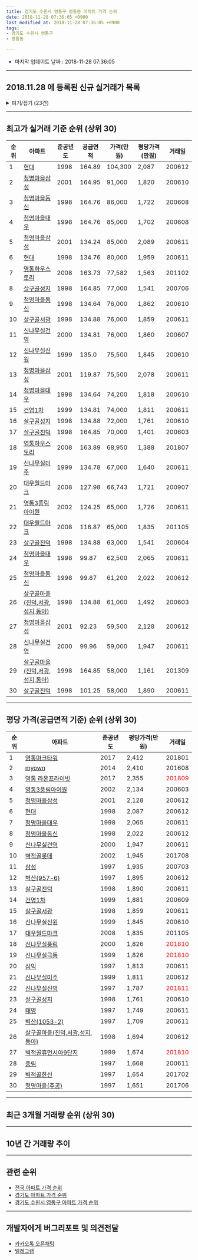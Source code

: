 ```yaml
---
title: 경기도 수원시 영통구 영통동 아파트 가격 순위
date: 2018-11-28 07:36:05 +0900
last_modified_at: 2018-11-28 07:36:05 +0900
tags:
- 경기도 수원시 영통구
- 영통동

---
```


* 마지막 업데이트 날짜 : 2018-11-28 07:36:05

---

## 2018.11.28 에 등록된 신규 실거래가 목록

<details>
<summary>펴기/접기 (23건)</summary>
<div markdown="1">

|아파트|준공년도|공급면적|가격(만원)|평당가격(만원)|거래일|
|---|---|---|---|---|---|
|[건영1차](https://search.naver.com/search.naver?query=%EA%B2%BD%EA%B8%B0%EB%8F%84+%EC%88%98%EC%9B%90%EC%8B%9C+%EC%98%81%ED%86%B5%EA%B5%AC+%EC%98%81%ED%86%B5%EB%8F%99+%EA%B1%B4%EC%98%811%EC%B0%A8)|1999|134.81|44,000|1,077|<span style="color:red">201810</span>|
|[벽적골두산](https://search.naver.com/search.naver?query=%EA%B2%BD%EA%B8%B0%EB%8F%84+%EC%88%98%EC%9B%90%EC%8B%9C+%EC%98%81%ED%86%B5%EA%B5%AC+%EC%98%81%ED%86%B5%EB%8F%99+%EB%B2%BD%EC%A0%81%EA%B3%A8%EB%91%90%EC%82%B0)|1997|59.84|28,300|1,560|<span style="color:red">201811</span>|
|[벽적골주공휴먼시아8단지](https://search.naver.com/search.naver?query=%EA%B2%BD%EA%B8%B0%EB%8F%84+%EC%88%98%EC%9B%90%EC%8B%9C+%EC%98%81%ED%86%B5%EA%B5%AC+%EC%98%81%ED%86%B5%EB%8F%99+%EB%B2%BD%EC%A0%81%EA%B3%A8%EC%A3%BC%EA%B3%B5%ED%9C%B4%EB%A8%BC%EC%8B%9C%EC%95%848%EB%8B%A8%EC%A7%80)|1997|59.99|25,700|1,413|<span style="color:red">201811</span>|
|[벽적골휴먼시아9단지](https://search.naver.com/search.naver?query=%EA%B2%BD%EA%B8%B0%EB%8F%84+%EC%88%98%EC%9B%90%EC%8B%9C+%EC%98%81%ED%86%B5%EA%B5%AC+%EC%98%81%ED%86%B5%EB%8F%99+%EB%B2%BD%EC%A0%81%EA%B3%A8%ED%9C%B4%EB%A8%BC%EC%8B%9C%EC%95%849%EB%8B%A8%EC%A7%80)|1999|59.39|28,000|1,555|<span style="color:red">201811</span>|
|[벽적골휴먼시아9단지](https://search.naver.com/search.naver?query=%EA%B2%BD%EA%B8%B0%EB%8F%84+%EC%88%98%EC%9B%90%EC%8B%9C+%EC%98%81%ED%86%B5%EA%B5%AC+%EC%98%81%ED%86%B5%EB%8F%99+%EB%B2%BD%EC%A0%81%EA%B3%A8%ED%9C%B4%EB%A8%BC%EC%8B%9C%EC%95%849%EB%8B%A8%EC%A7%80)|1999|59.39|28,000|1,555|<span style="color:red">201811</span>|
|[벽적골휴먼시아9단지](https://search.naver.com/search.naver?query=%EA%B2%BD%EA%B8%B0%EB%8F%84+%EC%88%98%EC%9B%90%EC%8B%9C+%EC%98%81%ED%86%B5%EA%B5%AC+%EC%98%81%ED%86%B5%EB%8F%99+%EB%B2%BD%EC%A0%81%EA%B3%A8%ED%9C%B4%EB%A8%BC%EC%8B%9C%EC%95%849%EB%8B%A8%EC%A7%80)|1999|59.39|28,250|1,569|<span style="color:red">201811</span>|
|[삼성](https://search.naver.com/search.naver?query=%EA%B2%BD%EA%B8%B0%EB%8F%84+%EC%88%98%EC%9B%90%EC%8B%9C+%EC%98%81%ED%86%B5%EA%B5%AC+%EC%98%81%ED%86%B5%EB%8F%99+%EC%82%BC%EC%84%B1)|1997|84.84|38,500|1,497|<span style="color:red">201810</span>|
|[신나무실극동](https://search.naver.com/search.naver?query=%EA%B2%BD%EA%B8%B0%EB%8F%84+%EC%88%98%EC%9B%90%EC%8B%9C+%EC%98%81%ED%86%B5%EA%B5%AC+%EC%98%81%ED%86%B5%EB%8F%99+%EC%8B%A0%EB%82%98%EB%AC%B4%EC%8B%A4%EA%B7%B9%EB%8F%99)|1999|84.9|47,000|1,826|<span style="color:red">201810</span>|
|[신나무실동보](https://search.naver.com/search.naver?query=%EA%B2%BD%EA%B8%B0%EB%8F%84+%EC%88%98%EC%9B%90%EC%8B%9C+%EC%98%81%ED%86%B5%EA%B5%AC+%EC%98%81%ED%86%B5%EB%8F%99+%EC%8B%A0%EB%82%98%EB%AC%B4%EC%8B%A4%EB%8F%99%EB%B3%B4)|1997|84.9|40,000|1,554|<span style="color:red">201811</span>|
|[신나무실풍림](https://search.naver.com/search.naver?query=%EA%B2%BD%EA%B8%B0%EB%8F%84+%EC%88%98%EC%9B%90%EC%8B%9C+%EC%98%81%ED%86%B5%EA%B5%AC+%EC%98%81%ED%86%B5%EB%8F%99+%EC%8B%A0%EB%82%98%EB%AC%B4%EC%8B%A4%ED%92%8D%EB%A6%BC)|2000|84.9|46,000|1,787|<span style="color:red">201810</span>|
|[신나무실휴먼시아5단지](https://search.naver.com/search.naver?query=%EA%B2%BD%EA%B8%B0%EB%8F%84+%EC%88%98%EC%9B%90%EC%8B%9C+%EC%98%81%ED%86%B5%EA%B5%AC+%EC%98%81%ED%86%B5%EB%8F%99+%EC%8B%A0%EB%82%98%EB%AC%B4%EC%8B%A4%ED%9C%B4%EB%A8%BC%EC%8B%9C%EC%95%845%EB%8B%A8%EC%A7%80)|1997|59.99|22,750|1,251|<span style="color:red">201811</span>|
|[영통3풍림아이원](https://search.naver.com/search.naver?query=%EA%B2%BD%EA%B8%B0%EB%8F%84+%EC%88%98%EC%9B%90%EC%8B%9C+%EC%98%81%ED%86%B5%EA%B5%AC+%EC%98%81%ED%86%B5%EB%8F%99+%EC%98%81%ED%86%B53%ED%92%8D%EB%A6%BC%EC%95%84%EC%9D%B4%EC%9B%90)|2002|84.88|28,800|1,119|<span style="color:red">201810</span>|
|[영통e-편한세상](https://search.naver.com/search.naver?query=%EA%B2%BD%EA%B8%B0%EB%8F%84+%EC%88%98%EC%9B%90%EC%8B%9C+%EC%98%81%ED%86%B5%EA%B5%AC+%EC%98%81%ED%86%B5%EB%8F%99+%EC%98%81%ED%86%B5e-%ED%8E%B8%ED%95%9C%EC%84%B8%EC%83%81)|2007|84.98|33,700|1,308|<span style="color:red">201810</span>|
|[청명마을(주공)](https://search.naver.com/search.naver?query=%EA%B2%BD%EA%B8%B0%EB%8F%84+%EC%88%98%EC%9B%90%EC%8B%9C+%EC%98%81%ED%86%B5%EA%B5%AC+%EC%98%81%ED%86%B5%EB%8F%99+%EC%B2%AD%EB%AA%85%EB%A7%88%EC%9D%84%28%EC%A3%BC%EA%B3%B5%29)|1997|59.99|26,600|1,463|<span style="color:red">201811</span>|
|[청명마을삼성](https://search.naver.com/search.naver?query=%EA%B2%BD%EA%B8%B0%EB%8F%84+%EC%88%98%EC%9B%90%EC%8B%9C+%EC%98%81%ED%86%B5%EA%B5%AC+%EC%98%81%ED%86%B5%EB%8F%99+%EC%B2%AD%EB%AA%85%EB%A7%88%EC%9D%84%EC%82%BC%EC%84%B1)|2001|92.23|43,700|1,563|<span style="color:red">201810</span>|
|[태영](https://search.naver.com/search.naver?query=%EA%B2%BD%EA%B8%B0%EB%8F%84+%EC%88%98%EC%9B%90%EC%8B%9C+%EC%98%81%ED%86%B5%EA%B5%AC+%EC%98%81%ED%86%B5%EB%8F%99+%ED%83%9C%EC%98%81)|1997|84.91|40,000|1,554|<span style="color:red">201811</span>|
|[태영](https://search.naver.com/search.naver?query=%EA%B2%BD%EA%B8%B0%EB%8F%84+%EC%88%98%EC%9B%90%EC%8B%9C+%EC%98%81%ED%86%B5%EA%B5%AC+%EC%98%81%ED%86%B5%EB%8F%99+%ED%83%9C%EC%98%81)|1997|84.88|37,500|1,457|<span style="color:red">201810</span>|
|[태영](https://search.naver.com/search.naver?query=%EA%B2%BD%EA%B8%B0%EB%8F%84+%EC%88%98%EC%9B%90%EC%8B%9C+%EC%98%81%ED%86%B5%EA%B5%AC+%EC%98%81%ED%86%B5%EB%8F%99+%ED%83%9C%EC%98%81)|1997|84.91|37,200|1,445|<span style="color:red">201810</span>|
|[황골마을(쌍용)](https://search.naver.com/search.naver?query=%EA%B2%BD%EA%B8%B0%EB%8F%84+%EC%88%98%EC%9B%90%EC%8B%9C+%EC%98%81%ED%86%B5%EA%B5%AC+%EC%98%81%ED%86%B5%EB%8F%99+%ED%99%A9%EA%B3%A8%EB%A7%88%EC%9D%84%28%EC%8C%8D%EC%9A%A9%29)|1998|59.8|25,700|1,418|<span style="color:red">201811</span>|
|[황골마을(쌍용)](https://search.naver.com/search.naver?query=%EA%B2%BD%EA%B8%B0%EB%8F%84+%EC%88%98%EC%9B%90%EC%8B%9C+%EC%98%81%ED%86%B5%EA%B5%AC+%EC%98%81%ED%86%B5%EB%8F%99+%ED%99%A9%EA%B3%A8%EB%A7%88%EC%9D%84%28%EC%8C%8D%EC%9A%A9%29)|1998|59.8|24,000|1,324|<span style="color:red">201811</span>|
|[황골마을주공1](https://search.naver.com/search.naver?query=%EA%B2%BD%EA%B8%B0%EB%8F%84+%EC%88%98%EC%9B%90%EC%8B%9C+%EC%98%81%ED%86%B5%EA%B5%AC+%EC%98%81%ED%86%B5%EB%8F%99+%ED%99%A9%EA%B3%A8%EB%A7%88%EC%9D%84%EC%A3%BC%EA%B3%B51)|1997|59.99|25,350|1,394|<span style="color:red">201811</span>|
|[황골마을주공1](https://search.naver.com/search.naver?query=%EA%B2%BD%EA%B8%B0%EB%8F%84+%EC%88%98%EC%9B%90%EC%8B%9C+%EC%98%81%ED%86%B5%EA%B5%AC+%EC%98%81%ED%86%B5%EB%8F%99+%ED%99%A9%EA%B3%A8%EB%A7%88%EC%9D%84%EC%A3%BC%EA%B3%B51)|1997|59.99|23,300|1,281|<span style="color:red">201810</span>|
|[황골마을주공1](https://search.naver.com/search.naver?query=%EA%B2%BD%EA%B8%B0%EB%8F%84+%EC%88%98%EC%9B%90%EC%8B%9C+%EC%98%81%ED%86%B5%EA%B5%AC+%EC%98%81%ED%86%B5%EB%8F%99+%ED%99%A9%EA%B3%A8%EB%A7%88%EC%9D%84%EC%A3%BC%EA%B3%B51)|1997|59.99|23,900|1,314|<span style="color:red">201810</span>|


</div>
</details>

---

## 최고가 실거래 기준 순위 (상위 30)


|순위|아파트|준공년도|공급면적|가격(만원)|평당가격(만원)|거래일|
|---|---|---|---|---|---|---|
|1|[현대](https://search.naver.com/search.naver?query=%EA%B2%BD%EA%B8%B0%EB%8F%84+%EC%88%98%EC%9B%90%EC%8B%9C+%EC%98%81%ED%86%B5%EA%B5%AC+%EC%98%81%ED%86%B5%EB%8F%99+%ED%98%84%EB%8C%80)|1998|164.89|104,300|2,087|200612|
|2|[청명마을삼성](https://search.naver.com/search.naver?query=%EA%B2%BD%EA%B8%B0%EB%8F%84+%EC%88%98%EC%9B%90%EC%8B%9C+%EC%98%81%ED%86%B5%EA%B5%AC+%EC%98%81%ED%86%B5%EB%8F%99+%EC%B2%AD%EB%AA%85%EB%A7%88%EC%9D%84%EC%82%BC%EC%84%B1)|2001|164.95|91,000|1,820|200610|
|3|[청명마을동신](https://search.naver.com/search.naver?query=%EA%B2%BD%EA%B8%B0%EB%8F%84+%EC%88%98%EC%9B%90%EC%8B%9C+%EC%98%81%ED%86%B5%EA%B5%AC+%EC%98%81%ED%86%B5%EB%8F%99+%EC%B2%AD%EB%AA%85%EB%A7%88%EC%9D%84%EB%8F%99%EC%8B%A0)|1998|164.76|86,000|1,722|200608|
|4|[청명마을대우](https://search.naver.com/search.naver?query=%EA%B2%BD%EA%B8%B0%EB%8F%84+%EC%88%98%EC%9B%90%EC%8B%9C+%EC%98%81%ED%86%B5%EA%B5%AC+%EC%98%81%ED%86%B5%EB%8F%99+%EC%B2%AD%EB%AA%85%EB%A7%88%EC%9D%84%EB%8C%80%EC%9A%B0)|1998|164.76|85,000|1,702|200608|
|5|[청명마을삼성](https://search.naver.com/search.naver?query=%EA%B2%BD%EA%B8%B0%EB%8F%84+%EC%88%98%EC%9B%90%EC%8B%9C+%EC%98%81%ED%86%B5%EA%B5%AC+%EC%98%81%ED%86%B5%EB%8F%99+%EC%B2%AD%EB%AA%85%EB%A7%88%EC%9D%84%EC%82%BC%EC%84%B1)|2001|134.24|85,000|2,089|200611|
|6|[현대](https://search.naver.com/search.naver?query=%EA%B2%BD%EA%B8%B0%EB%8F%84+%EC%88%98%EC%9B%90%EC%8B%9C+%EC%98%81%ED%86%B5%EA%B5%AC+%EC%98%81%ED%86%B5%EB%8F%99+%ED%98%84%EB%8C%80)|1998|134.76|80,000|1,959|200611|
|7|[영통하우스토리](https://search.naver.com/search.naver?query=%EA%B2%BD%EA%B8%B0%EB%8F%84+%EC%88%98%EC%9B%90%EC%8B%9C+%EC%98%81%ED%86%B5%EA%B5%AC+%EC%98%81%ED%86%B5%EB%8F%99+%EC%98%81%ED%86%B5%ED%95%98%EC%9A%B0%EC%8A%A4%ED%86%A0%EB%A6%AC)|2008|163.73|77,582|1,563|201102|
|8|[살구골성지](https://search.naver.com/search.naver?query=%EA%B2%BD%EA%B8%B0%EB%8F%84+%EC%88%98%EC%9B%90%EC%8B%9C+%EC%98%81%ED%86%B5%EA%B5%AC+%EC%98%81%ED%86%B5%EB%8F%99+%EC%82%B4%EA%B5%AC%EA%B3%A8%EC%84%B1%EC%A7%80)|1998|164.85|77,000|1,541|200706|
|9|[청명마을동신](https://search.naver.com/search.naver?query=%EA%B2%BD%EA%B8%B0%EB%8F%84+%EC%88%98%EC%9B%90%EC%8B%9C+%EC%98%81%ED%86%B5%EA%B5%AC+%EC%98%81%ED%86%B5%EB%8F%99+%EC%B2%AD%EB%AA%85%EB%A7%88%EC%9D%84%EB%8F%99%EC%8B%A0)|1998|134.64|76,000|1,862|200610|
|10|[살구골서광](https://search.naver.com/search.naver?query=%EA%B2%BD%EA%B8%B0%EB%8F%84+%EC%88%98%EC%9B%90%EC%8B%9C+%EC%98%81%ED%86%B5%EA%B5%AC+%EC%98%81%ED%86%B5%EB%8F%99+%EC%82%B4%EA%B5%AC%EA%B3%A8%EC%84%9C%EA%B4%91)|1998|134.88|76,000|1,859|200611|
|11|[신나무실건영](https://search.naver.com/search.naver?query=%EA%B2%BD%EA%B8%B0%EB%8F%84+%EC%88%98%EC%9B%90%EC%8B%9C+%EC%98%81%ED%86%B5%EA%B5%AC+%EC%98%81%ED%86%B5%EB%8F%99+%EC%8B%A0%EB%82%98%EB%AC%B4%EC%8B%A4%EA%B1%B4%EC%98%81)|2000|134.81|76,000|1,860|200607|
|12|[신나무실신원](https://search.naver.com/search.naver?query=%EA%B2%BD%EA%B8%B0%EB%8F%84+%EC%88%98%EC%9B%90%EC%8B%9C+%EC%98%81%ED%86%B5%EA%B5%AC+%EC%98%81%ED%86%B5%EB%8F%99+%EC%8B%A0%EB%82%98%EB%AC%B4%EC%8B%A4%EC%8B%A0%EC%9B%90)|1999|135.0|75,500|1,845|200610|
|13|[청명마을삼성](https://search.naver.com/search.naver?query=%EA%B2%BD%EA%B8%B0%EB%8F%84+%EC%88%98%EC%9B%90%EC%8B%9C+%EC%98%81%ED%86%B5%EA%B5%AC+%EC%98%81%ED%86%B5%EB%8F%99+%EC%B2%AD%EB%AA%85%EB%A7%88%EC%9D%84%EC%82%BC%EC%84%B1)|2001|119.87|75,500|2,078|200611|
|14|[청명마을대우](https://search.naver.com/search.naver?query=%EA%B2%BD%EA%B8%B0%EB%8F%84+%EC%88%98%EC%9B%90%EC%8B%9C+%EC%98%81%ED%86%B5%EA%B5%AC+%EC%98%81%ED%86%B5%EB%8F%99+%EC%B2%AD%EB%AA%85%EB%A7%88%EC%9D%84%EB%8C%80%EC%9A%B0)|1998|134.64|74,200|1,818|200610|
|15|[건영1차](https://search.naver.com/search.naver?query=%EA%B2%BD%EA%B8%B0%EB%8F%84+%EC%88%98%EC%9B%90%EC%8B%9C+%EC%98%81%ED%86%B5%EA%B5%AC+%EC%98%81%ED%86%B5%EB%8F%99+%EA%B1%B4%EC%98%811%EC%B0%A8)|1999|134.81|74,000|1,811|200611|
|16|[살구골성지](https://search.naver.com/search.naver?query=%EA%B2%BD%EA%B8%B0%EB%8F%84+%EC%88%98%EC%9B%90%EC%8B%9C+%EC%98%81%ED%86%B5%EA%B5%AC+%EC%98%81%ED%86%B5%EB%8F%99+%EC%82%B4%EA%B5%AC%EA%B3%A8%EC%84%B1%EC%A7%80)|1998|134.88|72,000|1,761|200610|
|17|[살구골진덕](https://search.naver.com/search.naver?query=%EA%B2%BD%EA%B8%B0%EB%8F%84+%EC%88%98%EC%9B%90%EC%8B%9C+%EC%98%81%ED%86%B5%EA%B5%AC+%EC%98%81%ED%86%B5%EB%8F%99+%EC%82%B4%EA%B5%AC%EA%B3%A8%EC%A7%84%EB%8D%95)|1998|164.85|70,000|1,401|200603|
|18|[영통하우스토리](https://search.naver.com/search.naver?query=%EA%B2%BD%EA%B8%B0%EB%8F%84+%EC%88%98%EC%9B%90%EC%8B%9C+%EC%98%81%ED%86%B5%EA%B5%AC+%EC%98%81%ED%86%B5%EB%8F%99+%EC%98%81%ED%86%B5%ED%95%98%EC%9A%B0%EC%8A%A4%ED%86%A0%EB%A6%AC)|2008|163.89|68,950|1,388|201807|
|19|[신나무실미주](https://search.naver.com/search.naver?query=%EA%B2%BD%EA%B8%B0%EB%8F%84+%EC%88%98%EC%9B%90%EC%8B%9C+%EC%98%81%ED%86%B5%EA%B5%AC+%EC%98%81%ED%86%B5%EB%8F%99+%EC%8B%A0%EB%82%98%EB%AC%B4%EC%8B%A4%EB%AF%B8%EC%A3%BC)|1999|134.78|67,000|1,640|200611|
|20|[대우월드마크](https://search.naver.com/search.naver?query=%EA%B2%BD%EA%B8%B0%EB%8F%84+%EC%88%98%EC%9B%90%EC%8B%9C+%EC%98%81%ED%86%B5%EA%B5%AC+%EC%98%81%ED%86%B5%EB%8F%99+%EB%8C%80%EC%9A%B0%EC%9B%94%EB%93%9C%EB%A7%88%ED%81%AC)|2008|127.98|66,743|1,721|200907|
|21|[영통3풍림아이원](https://search.naver.com/search.naver?query=%EA%B2%BD%EA%B8%B0%EB%8F%84+%EC%88%98%EC%9B%90%EC%8B%9C+%EC%98%81%ED%86%B5%EA%B5%AC+%EC%98%81%ED%86%B5%EB%8F%99+%EC%98%81%ED%86%B53%ED%92%8D%EB%A6%BC%EC%95%84%EC%9D%B4%EC%9B%90)|2002|124.25|65,000|1,726|200611|
|22|[대우월드마크](https://search.naver.com/search.naver?query=%EA%B2%BD%EA%B8%B0%EB%8F%84+%EC%88%98%EC%9B%90%EC%8B%9C+%EC%98%81%ED%86%B5%EA%B5%AC+%EC%98%81%ED%86%B5%EB%8F%99+%EB%8C%80%EC%9A%B0%EC%9B%94%EB%93%9C%EB%A7%88%ED%81%AC)|2008|116.87|65,000|1,835|201105|
|23|[살구골진덕](https://search.naver.com/search.naver?query=%EA%B2%BD%EA%B8%B0%EB%8F%84+%EC%88%98%EC%9B%90%EC%8B%9C+%EC%98%81%ED%86%B5%EA%B5%AC+%EC%98%81%ED%86%B5%EB%8F%99+%EC%82%B4%EA%B5%AC%EA%B3%A8%EC%A7%84%EB%8D%95)|1998|134.88|63,000|1,541|200604|
|24|[청명마을대우](https://search.naver.com/search.naver?query=%EA%B2%BD%EA%B8%B0%EB%8F%84+%EC%88%98%EC%9B%90%EC%8B%9C+%EC%98%81%ED%86%B5%EA%B5%AC+%EC%98%81%ED%86%B5%EB%8F%99+%EC%B2%AD%EB%AA%85%EB%A7%88%EC%9D%84%EB%8C%80%EC%9A%B0)|1998|99.87|62,500|2,065|200611|
|25|[청명마을동신](https://search.naver.com/search.naver?query=%EA%B2%BD%EA%B8%B0%EB%8F%84+%EC%88%98%EC%9B%90%EC%8B%9C+%EC%98%81%ED%86%B5%EA%B5%AC+%EC%98%81%ED%86%B5%EB%8F%99+%EC%B2%AD%EB%AA%85%EB%A7%88%EC%9D%84%EB%8F%99%EC%8B%A0)|1998|99.87|61,200|2,022|200612|
|26|[살구골마을(진덕,서광,성지,동아)](https://search.naver.com/search.naver?query=%EA%B2%BD%EA%B8%B0%EB%8F%84+%EC%88%98%EC%9B%90%EC%8B%9C+%EC%98%81%ED%86%B5%EA%B5%AC+%EC%98%81%ED%86%B5%EB%8F%99+%EC%82%B4%EA%B5%AC%EA%B3%A8%EB%A7%88%EC%9D%84%28%EC%A7%84%EB%8D%95%2C%EC%84%9C%EA%B4%91%2C%EC%84%B1%EC%A7%80%2C%EB%8F%99%EC%95%84%29)|1998|134.88|61,000|1,492|200603|
|27|[청명마을삼성](https://search.naver.com/search.naver?query=%EA%B2%BD%EA%B8%B0%EB%8F%84+%EC%88%98%EC%9B%90%EC%8B%9C+%EC%98%81%ED%86%B5%EA%B5%AC+%EC%98%81%ED%86%B5%EB%8F%99+%EC%B2%AD%EB%AA%85%EB%A7%88%EC%9D%84%EC%82%BC%EC%84%B1)|2001|92.23|59,500|2,128|200612|
|28|[신나무실건영](https://search.naver.com/search.naver?query=%EA%B2%BD%EA%B8%B0%EB%8F%84+%EC%88%98%EC%9B%90%EC%8B%9C+%EC%98%81%ED%86%B5%EA%B5%AC+%EC%98%81%ED%86%B5%EB%8F%99+%EC%8B%A0%EB%82%98%EB%AC%B4%EC%8B%A4%EA%B1%B4%EC%98%81)|2000|99.96|59,000|1,947|200611|
|29|[살구골마을(진덕,서광,성지,동아)](https://search.naver.com/search.naver?query=%EA%B2%BD%EA%B8%B0%EB%8F%84+%EC%88%98%EC%9B%90%EC%8B%9C+%EC%98%81%ED%86%B5%EA%B5%AC+%EC%98%81%ED%86%B5%EB%8F%99+%EC%82%B4%EA%B5%AC%EA%B3%A8%EB%A7%88%EC%9D%84%28%EC%A7%84%EB%8D%95%2C%EC%84%9C%EA%B4%91%2C%EC%84%B1%EC%A7%80%2C%EB%8F%99%EC%95%84%29)|1998|164.85|58,000|1,161|201309|
|30|[살구골진덕](https://search.naver.com/search.naver?query=%EA%B2%BD%EA%B8%B0%EB%8F%84+%EC%88%98%EC%9B%90%EC%8B%9C+%EC%98%81%ED%86%B5%EA%B5%AC+%EC%98%81%ED%86%B5%EB%8F%99+%EC%82%B4%EA%B5%AC%EA%B3%A8%EC%A7%84%EB%8D%95)|1998|101.25|58,000|1,890|200611|


---

## 평당 가격(공급면적 기준) 순위 (상위 30)


|순위|아파트|준공년도|평당가격(만원)|거래일|
|---|---|---|---|---|
|1|[영통마크타워](https://search.naver.com/search.naver?query=%EA%B2%BD%EA%B8%B0%EB%8F%84+%EC%88%98%EC%9B%90%EC%8B%9C+%EC%98%81%ED%86%B5%EA%B5%AC+%EC%98%81%ED%86%B5%EB%8F%99+%EC%98%81%ED%86%B5%EB%A7%88%ED%81%AC%ED%83%80%EC%9B%8C)|2017|2,412|201801|
|2|[myown](https://search.naver.com/search.naver?query=%EA%B2%BD%EA%B8%B0%EB%8F%84+%EC%88%98%EC%9B%90%EC%8B%9C+%EC%98%81%ED%86%B5%EA%B5%AC+%EC%98%81%ED%86%B5%EB%8F%99+myown)|2014|2,410|201608|
|3|[영통 라온프라이빗](https://search.naver.com/search.naver?query=%EA%B2%BD%EA%B8%B0%EB%8F%84+%EC%88%98%EC%9B%90%EC%8B%9C+%EC%98%81%ED%86%B5%EA%B5%AC+%EC%98%81%ED%86%B5%EB%8F%99+%EC%98%81%ED%86%B5+%EB%9D%BC%EC%98%A8%ED%94%84%EB%9D%BC%EC%9D%B4%EB%B9%97)|2017|2,355|<span style="color:red">201809</span>|
|4|[영통3풍림아이원](https://search.naver.com/search.naver?query=%EA%B2%BD%EA%B8%B0%EB%8F%84+%EC%88%98%EC%9B%90%EC%8B%9C+%EC%98%81%ED%86%B5%EA%B5%AC+%EC%98%81%ED%86%B5%EB%8F%99+%EC%98%81%ED%86%B53%ED%92%8D%EB%A6%BC%EC%95%84%EC%9D%B4%EC%9B%90)|2002|2,134|200603|
|5|[청명마을삼성](https://search.naver.com/search.naver?query=%EA%B2%BD%EA%B8%B0%EB%8F%84+%EC%88%98%EC%9B%90%EC%8B%9C+%EC%98%81%ED%86%B5%EA%B5%AC+%EC%98%81%ED%86%B5%EB%8F%99+%EC%B2%AD%EB%AA%85%EB%A7%88%EC%9D%84%EC%82%BC%EC%84%B1)|2001|2,128|200612|
|6|[현대](https://search.naver.com/search.naver?query=%EA%B2%BD%EA%B8%B0%EB%8F%84+%EC%88%98%EC%9B%90%EC%8B%9C+%EC%98%81%ED%86%B5%EA%B5%AC+%EC%98%81%ED%86%B5%EB%8F%99+%ED%98%84%EB%8C%80)|1998|2,087|200612|
|7|[청명마을대우](https://search.naver.com/search.naver?query=%EA%B2%BD%EA%B8%B0%EB%8F%84+%EC%88%98%EC%9B%90%EC%8B%9C+%EC%98%81%ED%86%B5%EA%B5%AC+%EC%98%81%ED%86%B5%EB%8F%99+%EC%B2%AD%EB%AA%85%EB%A7%88%EC%9D%84%EB%8C%80%EC%9A%B0)|1998|2,065|200611|
|8|[청명마을동신](https://search.naver.com/search.naver?query=%EA%B2%BD%EA%B8%B0%EB%8F%84+%EC%88%98%EC%9B%90%EC%8B%9C+%EC%98%81%ED%86%B5%EA%B5%AC+%EC%98%81%ED%86%B5%EB%8F%99+%EC%B2%AD%EB%AA%85%EB%A7%88%EC%9D%84%EB%8F%99%EC%8B%A0)|1998|2,022|200612|
|9|[신나무실건영](https://search.naver.com/search.naver?query=%EA%B2%BD%EA%B8%B0%EB%8F%84+%EC%88%98%EC%9B%90%EC%8B%9C+%EC%98%81%ED%86%B5%EA%B5%AC+%EC%98%81%ED%86%B5%EB%8F%99+%EC%8B%A0%EB%82%98%EB%AC%B4%EC%8B%A4%EA%B1%B4%EC%98%81)|2000|1,947|200611|
|10|[벽적골롯데](https://search.naver.com/search.naver?query=%EA%B2%BD%EA%B8%B0%EB%8F%84+%EC%88%98%EC%9B%90%EC%8B%9C+%EC%98%81%ED%86%B5%EA%B5%AC+%EC%98%81%ED%86%B5%EB%8F%99+%EB%B2%BD%EC%A0%81%EA%B3%A8%EB%A1%AF%EB%8D%B0)|2002|1,945|201708|
|11|[삼성](https://search.naver.com/search.naver?query=%EA%B2%BD%EA%B8%B0%EB%8F%84+%EC%88%98%EC%9B%90%EC%8B%9C+%EC%98%81%ED%86%B5%EA%B5%AC+%EC%98%81%ED%86%B5%EB%8F%99+%EC%82%BC%EC%84%B1)|1997|1,935|200703|
|12|[벽산(957-6)](https://search.naver.com/search.naver?query=%EA%B2%BD%EA%B8%B0%EB%8F%84+%EC%88%98%EC%9B%90%EC%8B%9C+%EC%98%81%ED%86%B5%EA%B5%AC+%EC%98%81%ED%86%B5%EB%8F%99+%EB%B2%BD%EC%82%B0%28957-6%29)|1997|1,895|200612|
|13|[살구골진덕](https://search.naver.com/search.naver?query=%EA%B2%BD%EA%B8%B0%EB%8F%84+%EC%88%98%EC%9B%90%EC%8B%9C+%EC%98%81%ED%86%B5%EA%B5%AC+%EC%98%81%ED%86%B5%EB%8F%99+%EC%82%B4%EA%B5%AC%EA%B3%A8%EC%A7%84%EB%8D%95)|1998|1,890|200611|
|14|[건영1차](https://search.naver.com/search.naver?query=%EA%B2%BD%EA%B8%B0%EB%8F%84+%EC%88%98%EC%9B%90%EC%8B%9C+%EC%98%81%ED%86%B5%EA%B5%AC+%EC%98%81%ED%86%B5%EB%8F%99+%EA%B1%B4%EC%98%811%EC%B0%A8)|1999|1,881|200609|
|15|[살구골서광](https://search.naver.com/search.naver?query=%EA%B2%BD%EA%B8%B0%EB%8F%84+%EC%88%98%EC%9B%90%EC%8B%9C+%EC%98%81%ED%86%B5%EA%B5%AC+%EC%98%81%ED%86%B5%EB%8F%99+%EC%82%B4%EA%B5%AC%EA%B3%A8%EC%84%9C%EA%B4%91)|1998|1,859|200611|
|16|[신나무실신원](https://search.naver.com/search.naver?query=%EA%B2%BD%EA%B8%B0%EB%8F%84+%EC%88%98%EC%9B%90%EC%8B%9C+%EC%98%81%ED%86%B5%EA%B5%AC+%EC%98%81%ED%86%B5%EB%8F%99+%EC%8B%A0%EB%82%98%EB%AC%B4%EC%8B%A4%EC%8B%A0%EC%9B%90)|1999|1,845|200610|
|17|[대우월드마크](https://search.naver.com/search.naver?query=%EA%B2%BD%EA%B8%B0%EB%8F%84+%EC%88%98%EC%9B%90%EC%8B%9C+%EC%98%81%ED%86%B5%EA%B5%AC+%EC%98%81%ED%86%B5%EB%8F%99+%EB%8C%80%EC%9A%B0%EC%9B%94%EB%93%9C%EB%A7%88%ED%81%AC)|2008|1,835|201105|
|18|[신나무실풍림](https://search.naver.com/search.naver?query=%EA%B2%BD%EA%B8%B0%EB%8F%84+%EC%88%98%EC%9B%90%EC%8B%9C+%EC%98%81%ED%86%B5%EA%B5%AC+%EC%98%81%ED%86%B5%EB%8F%99+%EC%8B%A0%EB%82%98%EB%AC%B4%EC%8B%A4%ED%92%8D%EB%A6%BC)|2000|1,826|<span style="color:red">201810</span>|
|19|[신나무실극동](https://search.naver.com/search.naver?query=%EA%B2%BD%EA%B8%B0%EB%8F%84+%EC%88%98%EC%9B%90%EC%8B%9C+%EC%98%81%ED%86%B5%EA%B5%AC+%EC%98%81%ED%86%B5%EB%8F%99+%EC%8B%A0%EB%82%98%EB%AC%B4%EC%8B%A4%EA%B7%B9%EB%8F%99)|1999|1,826|<span style="color:red">201810</span>|
|20|[삼익](https://search.naver.com/search.naver?query=%EA%B2%BD%EA%B8%B0%EB%8F%84+%EC%88%98%EC%9B%90%EC%8B%9C+%EC%98%81%ED%86%B5%EA%B5%AC+%EC%98%81%ED%86%B5%EB%8F%99+%EC%82%BC%EC%9D%B5)|1997|1,813|200611|
|21|[신나무실미주](https://search.naver.com/search.naver?query=%EA%B2%BD%EA%B8%B0%EB%8F%84+%EC%88%98%EC%9B%90%EC%8B%9C+%EC%98%81%ED%86%B5%EA%B5%AC+%EC%98%81%ED%86%B5%EB%8F%99+%EC%8B%A0%EB%82%98%EB%AC%B4%EC%8B%A4%EB%AF%B8%EC%A3%BC)|1999|1,811|200612|
|22|[신나무실신명](https://search.naver.com/search.naver?query=%EA%B2%BD%EA%B8%B0%EB%8F%84+%EC%88%98%EC%9B%90%EC%8B%9C+%EC%98%81%ED%86%B5%EA%B5%AC+%EC%98%81%ED%86%B5%EB%8F%99+%EC%8B%A0%EB%82%98%EB%AC%B4%EC%8B%A4%EC%8B%A0%EB%AA%85)|1997|1,787|<span style="color:red">201811</span>|
|23|[살구골성지](https://search.naver.com/search.naver?query=%EA%B2%BD%EA%B8%B0%EB%8F%84+%EC%88%98%EC%9B%90%EC%8B%9C+%EC%98%81%ED%86%B5%EA%B5%AC+%EC%98%81%ED%86%B5%EB%8F%99+%EC%82%B4%EA%B5%AC%EA%B3%A8%EC%84%B1%EC%A7%80)|1998|1,761|200610|
|24|[태영](https://search.naver.com/search.naver?query=%EA%B2%BD%EA%B8%B0%EB%8F%84+%EC%88%98%EC%9B%90%EC%8B%9C+%EC%98%81%ED%86%B5%EA%B5%AC+%EC%98%81%ED%86%B5%EB%8F%99+%ED%83%9C%EC%98%81)|1997|1,749|200611|
|25|[벽산(1053-2)](https://search.naver.com/search.naver?query=%EA%B2%BD%EA%B8%B0%EB%8F%84+%EC%88%98%EC%9B%90%EC%8B%9C+%EC%98%81%ED%86%B5%EA%B5%AC+%EC%98%81%ED%86%B5%EB%8F%99+%EB%B2%BD%EC%82%B0%281053-2%29)|1997|1,709|200611|
|26|[살구골마을(진덕,서광,성지,동아)](https://search.naver.com/search.naver?query=%EA%B2%BD%EA%B8%B0%EB%8F%84+%EC%88%98%EC%9B%90%EC%8B%9C+%EC%98%81%ED%86%B5%EA%B5%AC+%EC%98%81%ED%86%B5%EB%8F%99+%EC%82%B4%EA%B5%AC%EA%B3%A8%EB%A7%88%EC%9D%84%28%EC%A7%84%EB%8D%95%2C%EC%84%9C%EA%B4%91%2C%EC%84%B1%EC%A7%80%2C%EB%8F%99%EC%95%84%29)|1998|1,694|200612|
|27|[벽적골휴먼시아9단지](https://search.naver.com/search.naver?query=%EA%B2%BD%EA%B8%B0%EB%8F%84+%EC%88%98%EC%9B%90%EC%8B%9C+%EC%98%81%ED%86%B5%EA%B5%AC+%EC%98%81%ED%86%B5%EB%8F%99+%EB%B2%BD%EC%A0%81%EA%B3%A8%ED%9C%B4%EB%A8%BC%EC%8B%9C%EC%95%849%EB%8B%A8%EC%A7%80)|1999|1,674|<span style="color:red">201810</span>|
|28|[풍림](https://search.naver.com/search.naver?query=%EA%B2%BD%EA%B8%B0%EB%8F%84+%EC%88%98%EC%9B%90%EC%8B%9C+%EC%98%81%ED%86%B5%EA%B5%AC+%EC%98%81%ED%86%B5%EB%8F%99+%ED%92%8D%EB%A6%BC)|1997|1,668|200611|
|29|[벽적골한신](https://search.naver.com/search.naver?query=%EA%B2%BD%EA%B8%B0%EB%8F%84+%EC%88%98%EC%9B%90%EC%8B%9C+%EC%98%81%ED%86%B5%EA%B5%AC+%EC%98%81%ED%86%B5%EB%8F%99+%EB%B2%BD%EC%A0%81%EA%B3%A8%ED%95%9C%EC%8B%A0)|1997|1,654|201702|
|30|[청명마을(주공)](https://search.naver.com/search.naver?query=%EA%B2%BD%EA%B8%B0%EB%8F%84+%EC%88%98%EC%9B%90%EC%8B%9C+%EC%98%81%ED%86%B5%EA%B5%AC+%EC%98%81%ED%86%B5%EB%8F%99+%EC%B2%AD%EB%AA%85%EB%A7%88%EC%9D%84%28%EC%A3%BC%EA%B3%B5%29)|1997|1,651|201706|


---

## 최근 3개월 거래량 순위 (상위 30)


<div style="width:100%;">
    <canvas id="deal_count_ranking" height="390"></canvas>
</div>


<script>
new Chart(document.getElementById("deal_count_ranking"), {
    type: 'horizontalBar',
    data: {
        labels: ['황골마을주공1', '벽적골휴먼시아9단지', '살구골마을(진덕,서광,성지,동아)', '신나무실휴먼시아5단지', '청명마을삼성', '벽적골주공휴먼시아8단지', '청명마을(주공)', '신나무실신명', '벽적골두산', '벽적골롯데', '벽적골우성', '신나무실동보', '황골마을주공2', '건영1차', '삼성', '태영', '황골마을(쌍용)', '벽산(957-6)', '벽산(1053-2)', '삼익', '신나무실풍림', '풍림', '영통3풍림아이원', '벽적골한신', '신나무실신원', '신나무실극동', '신나무실진흥', '황골마을신명', '신나무실신안', '현대'],
        datasets: [{
            label: '실거래 수',
            data: [85, 68, 47, 41, 32, 31, 31, 31, 30, 29, 29, 28, 27, 24, 23, 21, 20, 20, 19, 17, 15, 15, 14, 14, 14, 14, 13, 13, 12, 12],
            borderColor: "rgba(255, 0, 128, 1)",
            backgroundColor: "rgba(255, 0, 128, 0.5)",
            fill: false,
        }]
    },
    options: {
        responsive: true,
        title: {
            display: true,
            text: '최근 3개월 거래량 순위'
        },
        tooltips: {
            mode: 'index',
            intersect: false,
            callbacks: {
                title: function(tooltipItems, data) {
                    return "실거래 수:";
                },
                label: function(tooltipItem, data) {
                    return data.labels[tooltipItem.index] + ": " + tooltipItem.xLabel;
                }
            }
        },
        hover: {
            mode: 'nearest',
            intersect: true
        },
        scales: {
            xAxes: [{
                display: true,
                scaleLabel: {
                    display: true,
                    labelString: '실거래 수'
                },
                ticks: {
                    suggestedMin: 0,
                }
            }],
            yAxes: [{
                display: true,
                ticks: {
                    autoSkip: false,
                    callback: function(value, index, values) {
                        if (value.length > 15)
                            return value.substr(0, 13) + "...";
                        else
                            return value;
                    }
                },
                scaleLabel: {
                    display: false,
                }
            }]
        }
    }
});

</script>


---

## 10년 간 거래량 추이


<div style="width:100%;">
    <canvas id="deal_progress" height="250"></canvas>
</div>

<script>
new Chart(document.getElementById("deal_progress"), {
    type: 'line',
    data: {
        labels: ['200811','200812','200901','200902','200903','200904','200905','200906','200907','200908','200909','200910','200911','200912','201001','201002','201003','201004','201005','201006','201007','201008','201009','201010','201011','201012','201101','201102','201103','201104','201105','201106','201107','201108','201109','201110','201111','201112','201201','201202','201203','201204','201205','201206','201207','201208','201209','201210','201211','201212','201301','201302','201303','201304','201305','201306','201307','201308','201309','201310','201311','201312','201401','201402','201403','201404','201405','201406','201407','201408','201409','201410','201411','201412','201501','201502','201503','201504','201505','201506','201507','201508','201509','201510','201511','201512','201601','201602','201603','201604','201605','201606','201607','201608','201609','201610','201611','201612','201701','201702','201703','201704','201705','201706','201707','201708','201709','201710','201711','201712','201801','201802','201803','201804','201805','201806','201807','201808','201809','201810','201811'],
        datasets: [{
            label: '실거래 수',
            pointRadius: 1,
            data: [61, 57, 152, 228, 187, 292, 283, 264, 282, 288, 241, 99, 77, 116, 154, 127, 149, 111, 86, 71, 71, 89, 71, 154, 207, 274, 342, 264, 227, 198, 164, 162, 178, 168, 144, 135, 104, 107, 84, 111, 111, 103, 89, 74, 64, 64, 63, 120, 97, 117, 75, 82, 141, 124, 146, 149, 123, 250, 258, 199, 188, 221, 217, 222, 211, 158, 155, 190, 254, 328, 305, 270, 259, 205, 259, 201, 286, 227, 250, 224, 211, 177, 215, 284, 180, 141, 131, 114, 168, 185, 227, 258, 288, 261, 308, 314, 216, 188, 166, 151, 199, 165, 163, 188, 172, 110, 144, 112, 117, 122, 117, 144, 206, 152, 144, 132, 137, 191, 418, 369, 77],
            borderColor: "rgba(255, 201, 14, 1)",
            backgroundColor: "rgba(255, 201, 14, 0.5)",
            fill: true,
        }]
    },
    options: {
        responsive: true,
        title: {
            display: true,
            text: '10년간 거래량 추이'
        },
        tooltips: {
            mode: 'index',
            intersect: false,
        },
        hover: {
            mode: 'nearest',
            intersect: true
        },
        scales: {
            xAxes: [{
                display: true,
                scaleLabel: {
                    display: true,
                    labelString: '년/월'
                }
            }],
            yAxes: [{
                display: true,
                ticks: {
                    suggestedMin: 0,
                },
                scaleLabel: {
                    display: true,
                    labelString: '실거래 수'
                }
            }]
        }
    }
});

</script>


---

## 관련 순위

- [전국 아파트 가격 순위](https://inasie.github.io/apt-ranking/전국)
- [경기도 아파트 가격 순위](https://inasie.github.io/apt-ranking/경기도)
- [경기도 수원시 영통구 아파트 가격 순위](https://inasie.github.io/apt-ranking/경기도-수원시-영통구)


---

## 개발자에게 버그리포트 및 의견전달

- [카카오톡 오픈채팅](https://open.kakao.com/o/gLJUAP4)
- [텔레그램](https://t.me/inasie)

